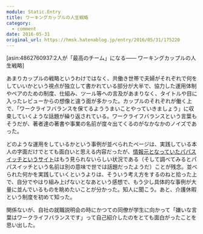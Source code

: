 ```yaml
---
module: Static.Entry
title: ワーキングカップルの人生戦略
category:
  - comment
date: 2016-05-31
original_url: https://hmsk.hatenablog.jp/entry/2016/05/31/175220
---
```


[asin:4862760937:2人が「最高のチーム」になる―― ワーキングカップルの人生戦略]

あまりカップルの戦略というわけではなく、共働き世帯で夫婦がそれぞれで何をしていいかという視点が独立して書かれている部分が大半で、協力した運用体制やペアのための制度、仕組み、ツール等への言及があまりなく、タイトルや目に入ったレビューからの想像と違う面が多かった。カップルのそれぞれが働く上で、「ワークライフバランスを保てるよううまいことやっていきましょう」に収束していくような話題が繰り返されている。ワークライフバランスという言葉もそうだが、著者達の著書や事業の名前が度々出てくるのがなかなかのノイズであった。

どのような運用をしているかという事例が並べられたページは、実践している本人の字面だけでとても面白いと思える内容だったが、[情報元となっていたパパスイッチというサイト](http://papaswitch.nifty.com/)はもう見られないらしい状況である（そして調べてみるとパパスイッチという名前は別の意味で世では話題だったようだ）ことが残念。並べられた何かを実践していくというよりは、そういう考え方をするのねと拾った上で、自分でやはり組み上げないとなあという感想で、もう少し具体的な事例が大量に並んでいるものを眺めたいことが分かった。知人に聞こう。あと、介護休暇という制度を初めて知った。

関係ないが、自社の就職説明会の時にかつての同僚が学生に向かって「嫌いな言葉はワークライフバランスです」って自己紹介したのをとても面白がったことを思い出した。
